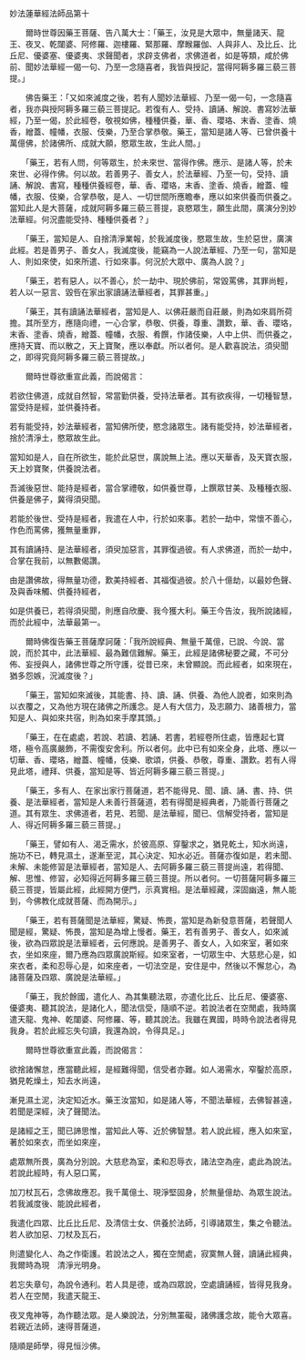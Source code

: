 妙法蓮華經法師品第十

　　爾時世尊因藥王菩薩、告八萬大士：「藥王，汝見是大眾中，無量諸天、龍王、夜叉、乾闥婆、阿修羅、迦樓羅、緊那羅、摩睺羅伽、人與非人、及比丘、比丘尼、優婆塞、優婆夷、求聲聞者，求辟支佛者，求佛道者，如是等類，咸於佛前、聞妙法華經一偈一句、乃至一念隨喜者，我皆與授記，當得阿耨多羅三藐三菩提。」

　　佛告藥王：「又如來滅度之後，若有人聞妙法華經、乃至一偈一句，一念隨喜者，我亦與授阿耨多羅三藐三菩提記。若復有人、受持、讀誦、解說、書寫妙法華經，乃至一偈，於此經卷，敬視如佛，種種供養，華、香、瓔珞、末香、塗香、燒香，繒蓋、幢幡，衣服、伎樂，乃至合掌恭敬。藥王，當知是諸人等、已曾供養十萬億佛，於諸佛所、成就大願，愍眾生故，生此人間。」

　　「藥王，若有人問，何等眾生，於未來世、當得作佛。應示、是諸人等，於未來世、必得作佛。何以故。若善男子、善女人，於法華經、乃至一句，受持、讀誦、解說、書寫，種種供養經卷，華、香、瓔珞，末香、塗香、燒香，繒蓋、幢幡，衣服、伎樂，合掌恭敬，是人、一切世間所應瞻奉，應以如來供養而供養之。當知此人是大菩薩，成就阿耨多羅三藐三菩提，哀愍眾生，願生此間，廣演分別妙法華經。何況盡能受持、種種供養者？」

　　「藥王，當知是人、自捨清淨業報，於我滅度後，愍眾生故，生於惡世，廣演此經。若是善男子、善女人，我滅度後，能竊為一人說法華經、乃至一句，當知是人、則如來使，如來所遣、行如來事。何況於大眾中、廣為人說？」

　　「藥王，若有惡人，以不善心，於一劫中、現於佛前，常毀罵佛，其罪尚輕，若人以一惡言、毀呰在家出家讀誦法華經者，其罪甚重。」

　　「藥王，其有讀誦法華經者，當知是人、以佛莊嚴而自莊嚴，則為如來肩所荷擔。其所至方，應隨向禮，一心合掌，恭敬、供養，尊重、讚歎，華、香、瓔珞，末香、塗香、燒香，繒蓋、幢幡，衣服、肴饌，作諸伎樂，人中上供、而供養之，應持天寶、而以散之，天上寶聚，應以奉獻。所以者何。是人歡喜說法，須臾聞之，即得究竟阿耨多羅三藐三菩提故。」

　　爾時世尊欲重宣此義，而說偈言：

若欲住佛道，成就自然智，常當勤供養，受持法華者。其有欲疾得，一切種智慧，當受持是經，並供養持者。

若有能受持，妙法華經者，當知佛所使，愍念諸眾生。諸有能受持，妙法華經者，捨於清淨土，愍眾故生此。

當知如是人，自在所欲生，能於此惡世，廣說無上法。應以天華香，及天寶衣服，天上妙寶聚，供養說法者。

吾滅後惡世、能持是經者，當合掌禮敬，如供養世尊，上饌眾甘美、及種種衣服、供養是佛子，冀得須臾聞。

若能於後世、受持是經者，我遣在人中，行於如來事。若於一劫中，常懷不善心，作色而罵佛，獲無量重罪，

其有讀誦持、是法華經者，須臾加惡言，其罪復過彼。有人求佛道，而於一劫中，合掌在我前，以無數偈讚。

由是讚佛故，得無量功德，歎美持經者、其福復過彼。於八十億劫，以最妙色聲、及與香味觸、供養持經者，

如是供養已，若得須臾聞，則應自欣慶、我今獲大利。藥王今告汝，我所說諸經，而於此經中，法華最第一。

　　爾時佛復告藥王菩薩摩訶薩：「我所說經典、無量千萬億，已說、今說、當說，而於其中，此法華經、最為難信難解。藥王，此經是諸佛秘要之藏，不可分佈、妄授與人，諸佛世尊之所守護，從昔已來，未曾顯說。而此經者，如來現在，猶多怨嫉，況滅度後？」

　　「藥王，當知如來滅後，其能書、持、讀、誦、供養、為他人說者，如來則為以衣覆之，又為他方現在諸佛之所護念。是人有大信力，及志願力、諸善根力，當知是人、與如來共宿，則為如來手摩其頭。」

　　「藥王，在在處處，若說、若讀、若誦、若書，若經卷所住處，皆應起七寶塔，極令高廣嚴飾，不需復安舍利。所以者何。此中已有如來全身，此塔、應以一切華、香、瓔珞，繒蓋、幢幡，伎樂、歌頌，供養、恭敬，尊重、讚歎。若有人得見此塔，禮拜、供養，當知是等、皆近阿耨多羅三藐三菩提。」

　　「藥王，多有人、在家出家行菩薩道，若不能得見、聞、讀、誦、書、持、供養、是法華經者，當知是人未善行菩薩道，若有得聞是經典者，乃能善行菩薩之道。其有眾生、求佛道者，若見、若聞、是法華經，聞已、信解受持者，當知是人、得近阿耨多羅三藐三菩提。」

　　「藥王，譬如有人、渴乏需水，於彼高原、穿鑿求之，猶見乾土，知水尚遠，施功不已，轉見濕土，遂漸至泥，其心決定、知水必近。菩薩亦復如是，若未聞、未解、未能修習是法華經者，當知是人、去阿耨多羅三藐三菩提尚遠，若得聞、解、思惟、修習，必知得近阿耨多羅三藐三菩提。所以者何。一切菩薩阿耨多羅三藐三菩提，皆屬此經，此經開方便門，示真實相。是法華經藏，深固幽遠，無人能到，今佛教化成就菩薩、而為開示。」

　　「藥王，若有菩薩聞是法華經，驚疑、怖畏，當知是為新發意菩薩，若聲聞人聞是經，驚疑、怖畏，當知是為增上慢者。藥王，若有善男子、善女人，如來滅後，欲為四眾說是法華經者，云何應說。是善男子、善女人，入如來室，著如來衣，坐如來座，爾乃應為四眾廣說斯經。如來室者，一切眾生中、大慈悲心是，如來衣者，柔和忍辱心是，如來座者，一切法空是，安住是中，然後以不懈怠心，為諸菩薩及四眾、廣說是法華經。」

　　「藥王，我於餘國，遣化人、為其集聽法眾，亦遣化比丘、比丘尼、優婆塞、優婆夷、聽其說法，是諸化人，聞法信受，隨順不逆。若說法者在空閒處，我時廣遣天龍、鬼神、乾闥婆、阿修羅、等，聽其說法。我雖在異國，時時令說法者得見我身。若於此經忘失句讀，我還為說，令得具足。」

　　爾時世尊欲重宣此義，而說偈言：

欲捨諸懈怠，應當聽此經，是經難得聞，信受者亦難。如人渴需水，窄鑿於高原，猶見乾燥土，知去水尚遠，

漸見濕土泥，決定知近水。藥王汝當知，如是諸人等，不聞法華經，去佛智甚遠，若聞是深經，決了聲聞法。

是諸經之王，聞已諦思惟，當知此人等、近於佛智慧。若人說此經，應入如來室，著於如來衣，而坐如來座，

處眾無所畏，廣為分別說。大慈悲為室，柔和忍辱衣，諸法空為座，處此為說法。若說此經時，有人惡口罵，

加刀杖瓦石，念佛故應忍。我千萬億土、現淨堅固身，於無量億劫、為眾生說法。若我滅度後、能說此經者，

我遣化四眾、比丘比丘尼、及清信士女、供養於法師，引導諸眾生，集之令聽法。若人欲加惡、刀杖及瓦石，

則遣變化人、為之作衛護。若說法之人，獨在空閒處，寂寞無人聲，讀誦此經典，我爾時為現　清淨光明身。

若忘失章句，為說令通利。若人具是德，或為四眾說，空處讀誦經，皆得見我身。若人在空閒，我遣天龍王、

夜叉鬼神等，為作聽法眾。是人樂說法，分別無罣礙，諸佛護念故，能令大眾喜。若親近法師，速得菩薩道，

隨順是師學，得見恒沙佛。
